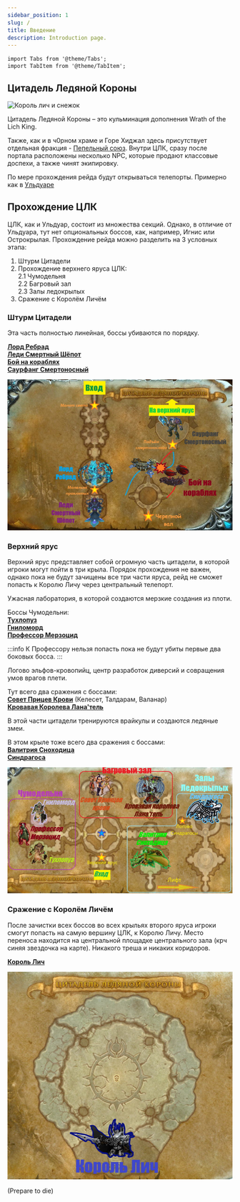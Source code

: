 ```yaml
---
sidebar_position: 1
slug: /
title: Введение
description: Introduction page.
---
```


```mdx-code-block
import Tabs from '@theme/Tabs';
import TabItem from '@theme/TabItem';
```

## Цитадель Ледяной Короны

<div className="text--center">

![Король лич и снежок](https://www.wowhcb.ru/adepts/icc/lich_king_snow_INTRO.gif)

</div>

Цитадель Ледяной Короны – это кульминация дополнения Wrath of the Lich King.

Также, как и в ч0рном храме и Горе Хиджал здесь присутствует отдельная
фракция - [Пепельный союз](https://www.wowhead.com/wotlk/ru/faction=1156). Внутри ЦЛК, сразу после портала расположены
несколько NPC, которые продают классовые доспехи, а также чинят экипировку.

По мере прохождения рейда будут открываться телепорты. Примерно как в [Ульдуаре](../ulduar/index.md)

## Прохождение ЦЛК

ЦЛК, как и Ульдуар, состоит из множества секций. Однако, в отличие от Ульдуара, тут нет опциональных боссов, как,
например, Игнис или Острокрылая. Прохождение рейда можно разделить на 3 условных этапа:

1. Штурм Цитадели
2. Прохождение верхнего яруса ЦЛК:  
   2.1 Чумодельня   
   2.2 Багровый зал  
   2.3 Залы ледокрылых
3. Сражение с Королём Личём

### Штурм Цитадели

Эта часть полностью линейная, боссы убиваются по порядку.

[**Лорд Ребрад**](lower_spire/lord_marrowgar.md) <br />
[**Леди Смертный Шёпот**](lower_spire/lady_deathwhisper.md) <br />
[**Бой на кораблях**](lower_spire/gunship_battle.md) <br />
[**Саурфанг Смертоносный**](lower_spire/saurfang.md) <br />

![Нижний Ярус](/img/icc/map/Нижний_ярус.jpg)

### Верхний ярус

Верхний ярус представляет собой огромную часть цитадели, в которой игроки могут пойти в три крыла. Порядок прохождения
не
важен, однако пока не будут зачищены все три части яруса, рейд не сможет попасть к Королю Личу через центральный
телепорт.

<Tabs>
<TabItem value="1111" label="Чумодельня">

Ужасная лаборатория, в которой создаются мерзкие создания из плоти.

Боссы Чумодельни:<br />
[**Тухлопуз**](plagueworks/festergut.mdx) <br />
[**Гниломорд**](plagueworks/rotface.mdx) <br />
[**Профессор Мерзоцид**](plagueworks/putricide.md)

:::info
К Профессору нельзя попасть пока не будут убиты первые два боковых босса.
:::

</TabItem>
<TabItem value="2222" label="Багровые залы">

Логово эльфов-кровопийц, центр разработок диверсий и совращения умов врагов плети.

Тут всего два сражения с боссами: <br />
[**Совет Прицев Крови**](crimson_hall/blood_prince_council.md) (Келесет, Талдарам, Валанар) <br />
[**Кровавая Королева Лана'тель**](crimson_hall/lanathel.md) <br />

</TabItem>
<TabItem value="3333" label="Залы ледокрылых">

В этой части цитадели тренируются врайкулы и создаются ледяные змеи.

В этом крыле тоже всего два сражения с боссами: <br />
[**Валитрия Сноходица**](frostwing_halls/valithria.md) <br />
[**Синдрагоса**](frostwing_halls/sindragosa.md) <br />

</TabItem>
</Tabs>

![второй ярус](/img/icc/map/Верхний_ярус_склеенный.jpg)

### Сражение с Королём Личём

После зачистки всех боссов во всех крыльях второго яруса игроки смогут попасть на самую вершину ЦЛК, к Королю Личу.
Место переноса находится на центральной площадке центрального зала (крч синяя звездочка на карте). Никакого треша и
никаких коридоров.

[**Король Лич**](the_lich_king.md)

![Ледяной толчок](/img/icc/map/Ледяной_трон.jpg)

(Prepare to die)